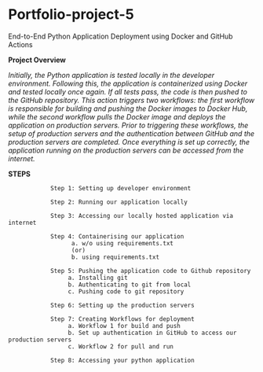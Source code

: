 # Portfolio-project-5
End-to-End Python Application Deployment using Docker and GitHub Actions

**Project Overview**

*Initially, the Python application is tested locally in the developer environment. Following this, the application is containerized using Docker and tested locally once again. If all tests pass, the code is then pushed to the GitHub repository. This action triggers two workflows: the first workflow is responsible for building and pushing the Docker images to Docker Hub, while the second workflow pulls the Docker image and deploys the application on production servers. Prior to triggering these workflows, the setup of production servers and the authentication between GitHub and the production servers are completed. Once everything is set up correctly, the application running on the production servers can be accessed from the internet.*

**STEPS**

            
                Step 1: Setting up developer environment

                Step 2: Running our application locally
                
                Step 3: Accessing our locally hosted application via internet
                
                Step 4: Containerising our application
                      a. w/o using requirements.txt 
                      (or)
                      b. using requirements.txt
                
                Step 5: Pushing the application code to Github repository
                     a. Installing git
                     b. Authenticating to git from local 
                     c. Pushing code to git repository
                 
                Step 6: Setting up the production servers
                
                Step 7: Creating Workflows for deployment
                     a. Workflow 1 for build and push
                     b. Set up authentication in GitHub to access our production servers
                     c. Workflow 2 for pull and run
                
                Step 8: Accessing your python application
        
          

